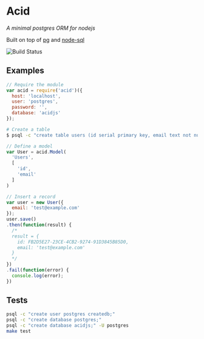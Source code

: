 # Acid
_A minimal postgres ORM for nodejs_

Built on top of [pg](https://github.com/brianc/node-postgres) and [node-sql](https://github.com/brianc/node-sql)

![Build Status](https://travis-ci.org/swlkr/acid.svg?branch=master)

## Examples

```js
// Require the module
var acid = require('acid')({
  host: 'localhost',
  user: 'postgres',
  password: '',
  database: 'acidjs'
});
```
```bash
# Create a table
$ psql -c "create table users (id serial primary key, email text not null);"
```

```js
// Define a model
var User = acid.Model(
  'Users',
  [
    'id',
    'email'
  ]
)

// Insert a record
var user = new User({
  email: 'test@example.com'
});
user.save()
.then(function(result) {
  /*
  result = {
    id: FB2D5E27-23CE-4CB2-9274-91D3845B85D0,
    email: 'test@example.com'
  }
  */
})
.fail(function(error) {
  console.log(error);
})
```

## Tests

```bash
psql -c "create user postgres createdb;"
psql -c "create database postgres;"
psql -c "create database acidjs;" -U postgres
make test
```